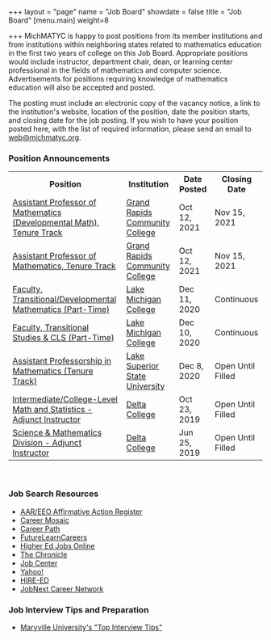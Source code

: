 +++
layout = "page"
name = "Job Board"
showdate = false
title = "Job Board"
[menu.main]
weight=8

+++
MichMATYC is happy to post positions from its member institutions and from institutions within neighboring states related to mathematics education in the first two years of college on this Job Board. Appropriate positions would include instructor, department chair, dean, or learning center professional in the fields of mathematics and computer science. Advertisements for positions requiring knowledge of mathematics education will also be accepted and posted.

The posting must include an electronic copy of the vacancy notice, a link to the institution's website, location of the position, date the position starts, and closing date for the job posting. If you wish to have your position posted here, with the list of required information, please send an email to [web@michmatyc.org](mailto:web@michmatyc.org).

### Position Announcements

<table class="tg">

<tr>

<th class="tg-c3ow"><b>Position</b></th>

<th class="tg-c3ow"><b>Institution</b></th>

<th class="tg-c3ow"><b>Date Posted</b></th>

<th class="tg-c3ow"><b>Closing Date</b></th>

</tr>
  
  <tr><td><a href="/uploads/GRCC_DevMath.pdf">Assistant Professor of Mathematics (Developmental Math), Tenure Track</a></td>
  <td><a href="https://www.grcc.edu">Grand Rapids Community College</a></td>
  <td>Oct 12, 2021</td>
  <td>Nov 15, 2021</td></tr>
  
  <tr><td><a href="/uploads/GRCC_Math">Assistant Professor of Mathematics, Tenure Track</a></td>
  <td><a href="https://www.grcc.edu">Grand Rapids Community College</a></td>
  <td>Oct 12, 2021</td>
  <td>Nov 15, 2021</td></tr>
 
 <tr><td><a href="https://lmc.simplehire.com/postings/3406">Faculty, Transitional/Developmental Mathematics (Part-Time)</a></td>
  <td><a href="http://www.lakemichigancollege.edu/">Lake Michigan College</a></td>
  <td>Dec 11, 2020</td>
  <td>Continuous</td></tr>
  
<tr><td><a href="https://lmc.simplehire.com/postings/3395">Faculty, Transitional Studies & CLS (Part-Time)</a></td>
  <td><a href="http://www.lakemichigancollege.edu/">Lake Michigan College</a></td>
  <td>Dec 10, 2020</td>
  <td>Continuous</td></tr>
  
 <tr><td><a href="https://jobs.lssu.edu/">Assistant Professorship in Mathematics (Tenure Track)</a></td>
  <td><a href="http://www.lssu.edu/">Lake Superior State University</a></td>
  <td>Dec 8, 2020</td>
  <td>Open Until Filled</td></tr>
  
<tr><td><a href="https://delta.peopleadmin.com/postings/4557">Intermediate/College-Level Math and Statistics - Adjunct Instructor</a></td>
  <td><a href="http://www.delta.edu">Delta College</a></td>
  <td>Oct 23, 2019</td>
  <td>Open Until Filled</td></tr>
  
<tr><td><a href="https://delta.peopleadmin.com/postings/4385">Science & Mathematics Division - Adjunct Instructor</a></td>
  <td><a href="http://www.delta.edu">Delta College</a></td>
  <td>Jun 25, 2019</td>
  <td>Open Until Filled</td></tr>
  
</table></br>

### Job Search Resources

* [AAR/EEO Affirmative Action Register](aar-eeo.com)
* [Career Mosaic](http://www.careermosaic.com)
* [Career Path](http://www.careerpath.com)
* [FutureLearnCareers](http://www.futurelearncareers.com)
* [Higher Ed Jobs Online](http://www.higheredjobs.com)
* [The Chronicle](http://www.chronicle.com)
* [Job Center](http://www.jobcenter.com)
* [Yahoo!](http://www.yahoo.com)
* [HIRE-ED](http://www.hire-ed.org)
* [JobNext Career Network](http://www.jobnext.com)

### Job Interview Tips and Preparation

* [Maryville University's "Top Interview Tips"](https://online.maryville.edu/online-masters-degrees/top-interview-tips-to-help-you-land-your-dream-job/)
